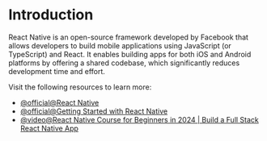 # Introduction

React Native is an open-source framework developed by Facebook that allows developers to build mobile applications using JavaScript (or TypeScript) and React. It enables building apps for both iOS and Android platforms by offering a shared codebase, which significantly reduces development time and effort.

Visit the following resources to learn more:

- [@official@React Native](https://reactnative.dev/)
- [@official@Getting Started with React Native](https://reactnative.dev/docs/getting-started)
- [@video@React Native Course for Beginners in 2024 | Build a Full Stack React Native App](https://www.youtube.com/watch?v=ZBCUegTZF7M)
